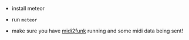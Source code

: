 - install meteor
- run ````meteor````

- make sure you have [midi2funk](https://github.com/hems/midi2funk) running and some midi data being sent!